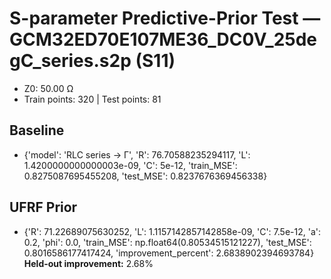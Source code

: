 # S-parameter Predictive-Prior Test — GCM32ED70E107ME36_DC0V_25degC_series.s2p (S11)
- Z0: 50.00 Ω
- Train points: 320  |  Test points: 81

## Baseline
- {'model': 'RLC series -> Γ', 'R': 76.70588235294117, 'L': 1.4200000000000003e-09, 'C': 5e-12, 'train_MSE': 0.8275087695455208, 'test_MSE': 0.8237676369456338}

## UFRF Prior
- {'R': 71.22689075630252, 'L': 1.1157142857142858e-09, 'C': 7.5e-12, 'a': 0.2, 'phi': 0.0, 'train_MSE': np.float64(0.80534515121227), 'test_MSE': 0.8016586177417424, 'improvement_percent': 2.6838902394693784}
**Held-out improvement:** 2.68%